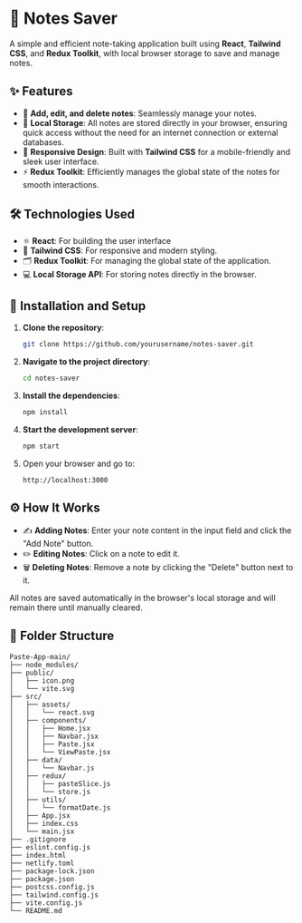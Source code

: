 # 📓 Notes Saver

A simple and efficient note-taking application built using **React**, **Tailwind CSS**, and **Redux Toolkit**, with local browser storage to save and manage notes.

## ✨ Features

- 📝 **Add, edit, and delete notes**: Seamlessly manage your notes.
- 💾 **Local Storage**: All notes are stored directly in your browser, ensuring quick access without the need for an internet connection or external databases.
- 📱 **Responsive Design**: Built with **Tailwind CSS** for a mobile-friendly and sleek user interface.
- ⚡ **Redux Toolkit**: Efficiently manages the global state of the notes for smooth interactions.

## 🛠️ Technologies Used

- ⚛️ **React**: For building the user interface
- 🎨 **Tailwind CSS**: For responsive and modern styling.
- 🗂️ **Redux Toolkit**: For managing the global state of the application.
- 💻 **Local Storage API**: For storing notes directly in the browser.

## 🚀 Installation and Setup

1. **Clone the repository**:
   ```bash
   git clone https://github.com/yourusername/notes-saver.git
   ```

2. **Navigate to the project directory**:
   ```bash
   cd notes-saver
   ```

3. **Install the dependencies**:
   ```bash
   npm install
   ```

4. **Start the development server**:
   ```bash
   npm start
   ```

5. Open your browser and go to:
   ```
   http://localhost:3000
   ```

## ⚙️ How It Works

- ✍️ **Adding Notes**: Enter your note content in the input field and click the "Add Note" button.
- ✏️ **Editing Notes**: Click on a note to edit it.
- 🗑️ **Deleting Notes**: Remove a note by clicking the "Delete" button next to it.

All notes are saved automatically in the browser's local storage and will remain there until manually cleared.

## 📂 Folder Structure

```
Paste-App-main/
├── node_modules/
├── public/
│   ├── icon.png
│   └── vite.svg
├── src/
│   ├── assets/
│   │   └── react.svg
│   ├── components/
│   │   ├── Home.jsx
│   │   ├── Navbar.jsx
│   │   ├── Paste.jsx
│   │   └── ViewPaste.jsx
│   ├── data/
│   │   └── Navbar.js
│   ├── redux/
│   │   ├── pasteSlice.js
│   │   └── store.js
│   ├── utils/
│   │   └── formatDate.js
│   ├── App.jsx
│   ├── index.css
│   └── main.jsx
├── .gitignore
├── eslint.config.js
├── index.html
├── netlify.toml
├── package-lock.json
├── package.json
├── postcss.config.js
├── tailwind.config.js
├── vite.config.js
└── README.md

```

